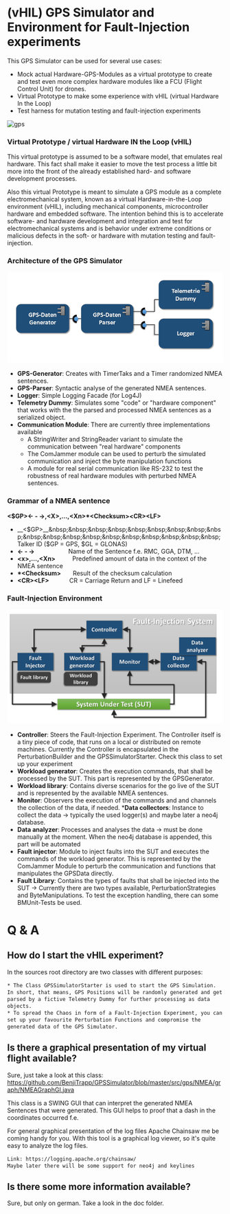 # (vHIL) GPS Simulator and Environment for Fault-Injection experiments
This GPS Simulator can be used for several use cases:
* Mock actual Hardware-GPS-Modules as a virtual prototype to create and test even more complex hardware modules like a FCU (Flight Control Unit) for drones.
* Virtual Prototype to make some experience with vHIL (virtual Hardware In the Loop)
* Test harness for mutation testing and fault-injection experiments

![gps](https://butlerautogroup.files.wordpress.com/2014/01/gps.jpg)

### Virtual Prototype / virtual Hardware IN the Loop (vHIL)
This virtual prototype is assumed to be a software model, that emulates real hardware. This fact
shall make it easier to move the test process a little bit more into the front of the already established hard- 
and software development processes.

Also this virtual Prototype is meant to simulate a GPS module as a complete electromechanical system,
known as a virtual Hardware-in-the-Loop environment (vHIL), including mechanical components, microcontroller hardware 
and embedded software. The intention behind this is to accelerate software- and hardware development and integration
and test for electromechanical systems and is behavior under extreme conditions or malicious defects in the soft- or 
hardware with mutation testing and fault-injection. 

### Architecture of the GPS Simulator
![architecture](https://github.com/BenjiTrapp/GPSSimulator/blob/master/doc/Architektur.PNG)
* __GPS-Generator__: Creates with TimerTaks and a Timer randomized NMEA sentences.
* __GPS-Parser__: Syntactic analyse of the generated NMEA sentences.
* __Logger__: Simple Logging Facade (for Log4J)
* __Telemetry Dummy__: Simulates some "code" or "hardware component" that works with the the parsed and processed NMEA sentences as a serialized  object.
* __Communication Module__: There are currently three implementations available
    * A StringWriter and StringReader variant to simulate the communication between "real hardware" components
    * The ComJammer module can be used to perturb the simulated communication and inject the byte manipulation functions
    * A module for real serial communication like RS-232 to test the robustness of real hardware modules with perturbed NMEA sentences.

### Grammar of a NMEA sentence
 __\<$GP><- - ->,\<X>,...,\<Xn>*\<Checksum>\<CR>\<LF>__
* __<$GP>__&nbsp;&nbsp;&nbsp;&nbsp;&nbsp;&nbsp;&nbsp;&nbsp;&nbsp;&nbsp;&nbsp;&nbsp;&nbsp;&nbsp;&nbsp;&nbsp;&nbsp;&nbsp;&nbsp;Talker ID ($GP = GPS, $GL = GLONAS)
* __<- - ->__&nbsp;&nbsp;&nbsp;&nbsp;&nbsp;&nbsp;&nbsp;&nbsp;&nbsp;&nbsp;&nbsp;&nbsp;&nbsp;&nbsp;&nbsp;&nbsp;&nbsp;&nbsp;&nbsp;&nbsp;Name of the Sentence f.e. RMC, GGA, DTM, …
* __\<x>,…,\<Xn>__&nbsp;&nbsp;&nbsp;&nbsp;&nbsp;&nbsp;&nbsp;&nbsp;&nbsp; Predefined amount of data in the context of the NMEA sentence
* __\*\<Checksum>__&nbsp;&nbsp;&nbsp;&nbsp;&nbsp;&nbsp;&nbsp;Result of the checksum calculation
* __\<CR>\<LF>__&nbsp;&nbsp;&nbsp;&nbsp;&nbsp;&nbsp;&nbsp;&nbsp;&nbsp;&nbsp;&nbsp; CR = Carriage Return and LF = Linefeed



### Fault-Injection Environment

![fi-env](https://github.com/BenjiTrapp/GPSSimulator/blob/master/doc/FI-System.PNG)
* __Controller__: Steers the Fault-Injection Experiment. The Controller itself is a tiny piece of code, that runs on 
a local or distributed on remote machines. Currently the Controller is encapsulated in the PerturbationBuilder and the GPSSimulatorStarter. Check this class to set up your experiment
* __Workload generator__: Creates the execution commands, that shall be processed by the SUT. This part is represented by the GPSGenerator.
* __Workload library__: Contains diverse scenarios for the go live of the SUT and is represented by the available NMEA sentences.
* __Monitor__: Observers the execution of the commands and and channels the collection of the data, if needed.
    *__Data collectors__: Instance to collect the data -> typically the used logger(s) and maybe later a neo4j database.
* __Data analyzer__:  Processes and analyses the data -> must be done manually at the moment. When the neo4j database is appended, this part will be automated
* __Fault injector__: Module to inject faults into the SUT and executes the commands of the workload generator. This is represented by the ComJammer Module to perturb the communication and functions that manipulates the GPSData directly. 
* __Fault Library__: Contains the types of faults that shall be injected into the SUT -> Currently there are two types available, PerturbationStrategies and ByteManipulations. To test the exception handling, there can some BMUnit-Tests be used.

# Q & A

How do I start the vHIL experiment?
----------------------------------- 
In the sources root directory are two classes with different purposes:
```
* The Class GPSSimulatorStarter is used to start the GPS Simulation. In short, that means, GPS Positions will be randomly generated and get parsed by a fictive Telemetry Dummy for further processing as data objects.
* To spread the Chaos in form of a Fault-Injection Experiment, you can set up your favourite Perturbation Functions and compromise the generated data of the GPS Simulator.
```

Is there a graphical presentation of my virtual flight available?  
------------------------------------------- 
Sure, just take a look at this class: https://github.com/BenjiTrapp/GPSSimulator/blob/master/src/gps/NMEA/graph/NMEAGraphGI.java

This class is a SWING GUI that can interpret the generated NMEA Sentences that were generated. This GUI helps to proof that
a dash in the coordinates occurred f.e. 

For general graphical presentation of the log files Apache Chainsaw me be coming handy for you. With this tool is a graphical
log viewer, so it's quite easy to analyze the log files.

```
Link: https://logging.apache.org/chainsaw/
Maybe later there will be some support for neo4j and keylines
```
Is there some more information available?
-----------------------------------------
Sure, but only on german. Take a look in the doc folder.


